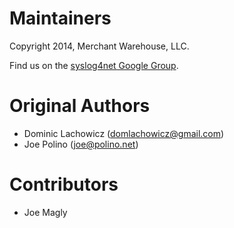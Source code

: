 Maintainers
====
Copyright 2014, Merchant Warehouse, LLC.

Find us on the [syslog4net Google Group](https://groups.google.com/forum/#!forum/syslog4net).

Original Authors
====
* Dominic Lachowicz (domlachowicz@gmail.com)
* Joe Polino (joe@polino.net)

Contributors
====
* Joe Magly
